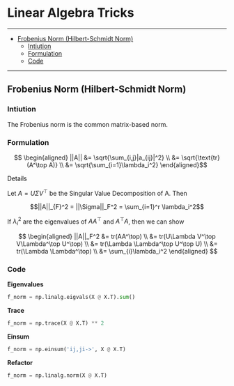 # Linear Algebra Tricks


---

- [Frobenius Norm (Hilbert-Schmidt Norm)](#frobenius-norm-hilbert-schmidt-norm)
  - [Intiution](#intiution)
  - [Formulation](#formulation)
  - [Code](#code)

---

## Frobenius Norm (Hilbert-Schmidt Norm)

### Intiution

The Frobenius norm is the common matrix-based norm.


### Formulation

$$
\begin{aligned}
||A|| &= \sqrt{\sum_{i,j}|a_{ij}|^2} \\
&= \sqrt{\text{tr}(A^\top A)} \\
&= \sqrt{\sum_{i=1}\lambda_i^2}
\end{aligned}$$


<!-- <details> -->
<summary>
    <font color="black">Details
    </font>
</summary>

Let $A=U\Sigma V^\top$ be the Singular Value Decomposition of A. Then

$$||A||_{F}^2 = ||\Sigma||_F^2 = \sum_{i=1}^r \lambda_i^2$$

If $\lambda_i^2$ are the eigenvalues of $AA^\top$ and $A^\top A$, then we can show 

$$
\begin{aligned}
||A||_F^2 &= tr(AA^\top) \\
&= tr(U\Lambda V^\top V\Lambda^\top U^\top) \\
&= tr(\Lambda \Lambda^\top U^\top U) \\
&= tr(\Lambda \Lambda^\top) \\
&= \sum_{i}\lambda_i^2
\end{aligned}
$$

<!-- </details> -->



### Code

**Eigenvalues**

```python
f_norm = np.linalg.eigvals(X @ X.T).sum()
```

**Trace**

```python
f_norm = np.trace(X @ X.T) ** 2
```

**Einsum**

```python
f_norm = np.einsum('ij,ji->', X @ X.T)
```

**Refactor**

```python
f_norm = np.linalg.norm(X @ X.T)
```
